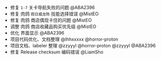 - 修复 `1-7` 关卡导航失败的问题 @ABA2396
- 修复 肉鸽 `假日威龙陈` 技能选择错误 @MistEO
- 修复 肉鸽 商店偶现卡住的问题 @MistEO
- 调整 肉鸽 商店收藏品购买优先级 @MistEO
- 优化 界面显示 @ABA2396
- 项目代码优化、文档整理 @lhhxxxxx @horror-proton
- 项目文档、labeler 整理 @zzyyyl @horror-proton @zzyyyl @ABA2396
- 修复 Release checksum 编码错误 @LiamSho
